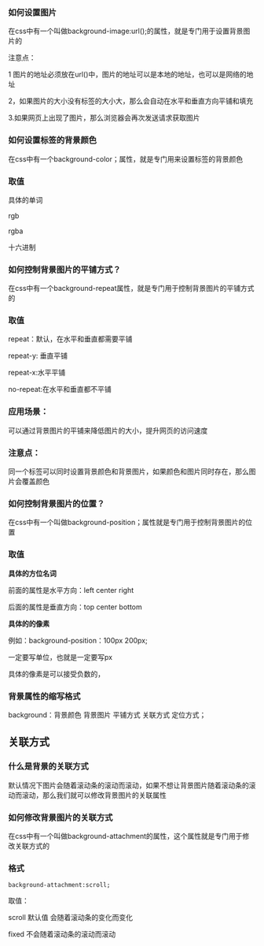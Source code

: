 ### 如何设置图片

在css中有一个叫做background-image:url\(\);的属性，就是专门用于设置背景图片的

注意点：

1 图片的地址必须放在url\(\)中，图片的地址可以是本地的地址，也可以是网络的地址

2，如果图片的大小没有标签的大小大，那么会自动在水平和垂直方向平铺和填充

3.如果网页上出现了图片，那么浏览器会再次发送请求获取图片

### 如何设置标签的背景颜色

在css中有一个background-color；属性，就是专门用来设置标签的背景颜色

### 取值

具体的单词

rgb

rgba

十六进制

### 如何控制背景图片的平铺方式？

在css中有一个background-repeat属性，就是专门用于控制背景图片的平铺方式的

### 取值

repeat：默认，在水平和垂直都需要平铺

repeat-y: 垂直平铺

repeat-x:水平平铺

no-repeat:在水平和垂直都不平铺

### 应用场景：

可以通过背景图片的平铺来降低图片的大小，提升网页的访问速度

### 注意点：

同一个标签可以同时设置背景颜色和背景图片，如果颜色和图片同时存在，那么图片会覆盖颜色

### 如何控制背景图片的位置？

在css中有一个叫做background-position；属性就是专门用于控制背景图片的位置

### 取值

**具体的方位名词**

前面的属性是水平方向：left center right

后面的属性是垂直方向：top  center bottom

**具体的的像素**

例如：background-position：100px 200px;

一定要写单位，也就是一定要写px

具体的像素是可以接受负数的，

### 背景属性的缩写格式

background：背景颜色 背景图片 平铺方式 关联方式 定位方式；



## 关联方式

### 什么是背景的关联方式

默认情况下图片会随着滚动条的滚动而滚动，如果不想让背景图片随着滚动条的滚动而滚动，那么我们就可以修改背景图片的关联属性

### 如何修改背景图片的关联方式

在css中有一个叫做background-attachment的属性，这个属性就是专门用于修改关联方式的

### 格式

```
background-attachment:scroll;
```

取值：

scroll 默认值   会随着滚动条的变化而变化

fixed  不会随着滚动条的滚动而滚动

